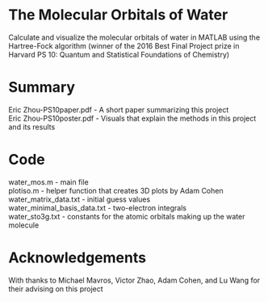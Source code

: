 # The Molecular Orbitals of Water
Calculate and visualize the molecular orbitals of water in MATLAB using the Hartree-Fock algorithm (winner of the 2016 Best Final Project prize in Harvard PS 10: Quantum and Statistical Foundations of Chemistry)

 # Summary
 Eric Zhou-PS10paper.pdf - A short paper summarizing this project <br/>
 Eric Zhou-PS10poster.pdf - Visuals that explain the methods in this project and its results
 
 # Code
 water_mos.m - main file <br/>
 plotiso.m - helper function that creates 3D plots by Adam Cohen <br/>
 water_matrix_data.txt - initial guess values <br/>
 water_minimal_basis_data.txt - two-electron integrals <br/>
 water_sto3g.txt - constants for the atomic orbitals making up the water molecule <br/>
 
 # Acknowledgements
 With thanks to Michael Mavros, Victor Zhao, Adam Cohen, and Lu Wang for their advising on this project
